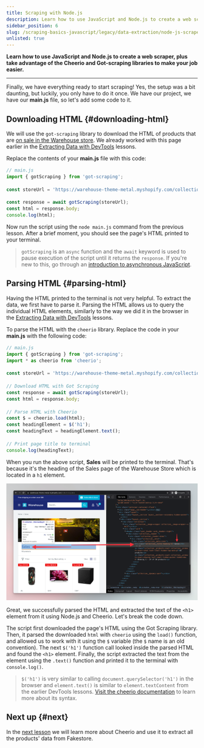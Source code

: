 ```yaml
---
title: Scraping with Node.js
description: Learn how to use JavaScript and Node.js to create a web scraper, plus take advantage of the Cheerio and Got-scraping libraries to make your job easier.
sidebar_position: 6
slug: /scraping-basics-javascript/legacy/data-extraction/node-js-scraper
unlisted: true
---
```


**Learn how to use JavaScript and Node.js to create a web scraper, plus take advantage of the Cheerio and Got-scraping libraries to make your job easier.**

---

Finally, we have everything ready to start scraping! Yes, the setup was a bit daunting, but luckily, you only have to do it once. We have our project, we have our **main.js** file, so let's add some code to it.

## Downloading HTML {#downloading-html}

We will use the `got-scraping` library to download the HTML of products that are [on sale in the Warehouse store](https://warehouse-theme-metal.myshopify.com/collections/sales). We already worked with this page earlier in the [Extracting Data with DevTools](./using_devtools.md) lessons.

Replace the contents of your **main.js** file with this code:

```js
// main.js
import { gotScraping } from 'got-scraping';

const storeUrl = 'https://warehouse-theme-metal.myshopify.com/collections/sales';

const response = await gotScraping(storeUrl);
const html = response.body;
console.log(html);
```

Now run the script using the `node main.js` command from the previous lesson. After a brief moment, you should see the page's HTML printed to your terminal.

> `gotScraping` is an `async` function and the `await` keyword is used to pause execution of the script until it returns the `response`. If you're new to this, go through an [introduction to asynchronous JavaScript](https://developer.mozilla.org/en-US/docs/Learn/JavaScript/Asynchronous).

## Parsing HTML {#parsing-html}

Having the HTML printed to the terminal is not very helpful. To extract the data, we first have to parse it. Parsing the HTML allows us to query the individual HTML elements, similarly to the way we did it in the browser in the [Extracting Data with DevTools](./using_devtools.md) lessons.

To parse the HTML with the `cheerio` library. Replace the code in your **main.js** with the following code:

```js
// main.js
import { gotScraping } from 'got-scraping';
import * as cheerio from 'cheerio';

const storeUrl = 'https://warehouse-theme-metal.myshopify.com/collections/sales';

// Download HTML with Got Scraping
const response = await gotScraping(storeUrl);
const html = response.body;

// Parse HTML with Cheerio
const $ = cheerio.load(html);
const headingElement = $('h1');
const headingText = headingElement.text();

// Print page title to terminal
console.log(headingText);
```

When you run the above script, **Sales** will be printed to the terminal. That's because it's the heading of the Sales page of the Warehouse Store which is located in a `h1` element.

![Scraping page heading](./images/node-scraper-title.png)

Great, we successfully parsed the HTML and extracted the text of the `<h1>` element from it using Node.js and Cheerio. Let's break the code down.

The script first downloaded the page's HTML using the Got Scraping library. Then, it parsed the downloaded `html` with `cheerio` using the `load()` function, and allowed us to work with it using the `$` variable (the `$` name is an old convention). The next `$('h1')` function call looked inside the parsed HTML and found the `<h1>` element. Finally, the script extracted the text from the element using the `.text()` function and printed it to the terminal with `console.log()`.

> `$('h1')` is very similar to calling `document.querySelector('h1')` in the browser and `element.text()` is similar to `element.textContent` from the earlier DevTools lessons. [Visit the cheerio documentation](https://github.com/cheeriojs/cheerio#readme) to learn more about its syntax.

## Next up {#next}

In the [next lesson](./node_continued.md) we will learn more about Cheerio and use it to extract all the products' data from Fakestore.
